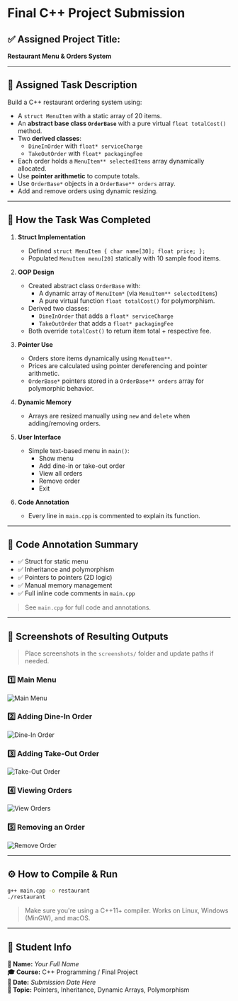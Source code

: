 
# Final C++ Project Submission

## ✅ Assigned Project Title:  
**Restaurant Menu & Orders System**

---

## 🧠 Assigned Task Description

Build a C++ restaurant ordering system using:

- A `struct MenuItem` with a static array of 20 items.
- An **abstract base class `OrderBase`** with a pure virtual `float totalCost()` method.
- Two **derived classes**:
  - `DineInOrder` with `float* serviceCharge`
  - `TakeOutOrder` with `float* packagingFee`
- Each order holds a `MenuItem** selectedItems` array dynamically allocated.
- Use **pointer arithmetic** to compute totals.
- Use `OrderBase*` objects in a `OrderBase** orders` array.
- Add and remove orders using dynamic resizing.

---

## 💪 How the Task Was Completed

1. **Struct Implementation**
   - Defined `struct MenuItem { char name[30]; float price; };`
   - Populated `MenuItem menu[20]` statically with 10 sample food items.

2. **OOP Design**
   - Created abstract class `OrderBase` with:
     - A dynamic array of `MenuItem*` (via `MenuItem** selectedItems`)
     - A pure virtual function `float totalCost()` for polymorphism.
   - Derived two classes:
     - `DineInOrder` that adds a `float* serviceCharge`
     - `TakeOutOrder` that adds a `float* packagingFee`
   - Both override `totalCost()` to return item total + respective fee.

3. **Pointer Use**
   - Orders store items dynamically using `MenuItem**`.
   - Prices are calculated using pointer dereferencing and pointer arithmetic.
   - `OrderBase*` pointers stored in a `OrderBase** orders` array for polymorphic behavior.

4. **Dynamic Memory**
   - Arrays are resized manually using `new` and `delete` when adding/removing orders.

5. **User Interface**
   - Simple text-based menu in `main()`:
     - Show menu
     - Add dine-in or take-out order
     - View all orders
     - Remove order
     - Exit

6. **Code Annotation**
   - Every line in `main.cpp` is commented to explain its function.

---

## 💬 Code Annotation Summary

- ✅ Struct for static menu
- ✅ Inheritance and polymorphism
- ✅ Pointers to pointers (2D logic)
- ✅ Manual memory management
- ✅ Full inline code comments in `main.cpp`

> See `main.cpp` for full code and annotations.

---

## 📄 Screenshots of Resulting Outputs

> Place screenshots in the `screenshots/` folder and update paths if needed.

### 1️⃣ Main Menu
![Main Menu](screenshots/main_menu.png)

### 2️⃣ Adding Dine-In Order
![Dine-In Order](screenshots/dine_in.png)

### 3️⃣ Adding Take-Out Order
![Take-Out Order](screenshots/take_out.png)

### 4️⃣ Viewing Orders
![View Orders](screenshots/view_orders.png)

### 5️⃣ Removing an Order
![Remove Order](screenshots/remove_order.png)

---

## ⚙️ How to Compile & Run

```bash
g++ main.cpp -o restaurant
./restaurant
```

> Make sure you're using a C++11+ compiler. Works on Linux, Windows (MinGW), and macOS.

---

## 📃 Student Info

**👤 Name:** _Your Full Name_  
**🎓 Course:** C++ Programming / Final Project  
**📆 Date:** _Submission Date Here_  
**🧠 Topic:** Pointers, Inheritance, Dynamic Arrays, Polymorphism
